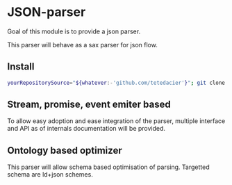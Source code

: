 # JSON-parser

Goal of this module is to provide a json parser.

This parser will behave as a sax parser for json flow.

## Install

```sh
yourRepositorySource="${whatever:-'github.com/tetedacier'}"; git clone https://${yourRepositorySource}/json-parser
```

## Stream, promise, event emiter based

To allow easy adoption and ease integration of the parser, multiple interface and
API as of internals documentation will be provided.

## Ontology based optimizer

This parser will allow schema based optimisation of parsing.
Targetted schema are ld+json schemes.
